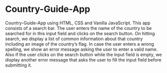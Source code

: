 # Country-Guide-App
Country-Guide-App using HTML, CSS and Vanilla JavaScript. This app consists of a search bar. The user enters the name of the country to be searched for in this input field and clicks on the search button. On hitting search, we display a list of common information about that country including an image of the country’s flag. In case the user enters a wrong spelling, we show an error message asking the user to enter a valid name. Also if the user clicks on the search button while the input field is empty, we display another error message that asks the user to fill the input field before submitting it.

